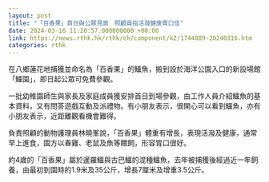```yaml
---
layout: post
title: "「百香果」首日與公眾見面　照顧員指活潑健康胃口佳"
date: 2024-03-16 11:20:57.000000000 +08:00
link: https://news.rthk.hk/rthk/ch/component/k2/1744889-20240316.htm
categories: rthk
---
```


在八鄉蓮花地捕獲並命名為「百香果」的鱷魚，搬到設於海洋公園入口的新設場館「鱷園」，即日起公眾可免費參觀。

一批幼稚園師生與家長及家庭成員獲安排首日到場參觀，由工作人員介紹鱷魚的基本資料，又有問答遊戲互動及派禮物。有小朋友表示，很開心可以看到鱷魚，亦有小朋友表示，近距離觀看機會難得。

負責照顧的動物護理員林曉峯說，「百香果」體重有增長，表現活潑及健康，通常早上進食，園方以春雞、老鼠及魚等餵飼，形容胃口很好。

約4歲的「百香果」屬於暹羅鱷與古巴鱷的混種鱷魚，去年被捕獲後經過近一年飼養，由最初到園時的1.9米及35公斤，增長7厘米及增重3.5公斤。
